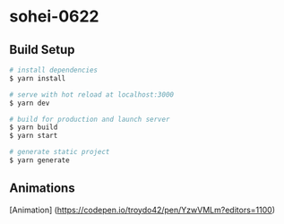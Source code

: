 # sohei-0622

## Build Setup

```bash
# install dependencies
$ yarn install

# serve with hot reload at localhost:3000
$ yarn dev

# build for production and launch server
$ yarn build
$ yarn start

# generate static project
$ yarn generate
```

## Animations
[Animation]
(https://codepen.io/troydo42/pen/YzwVMLm?editors=1100)
